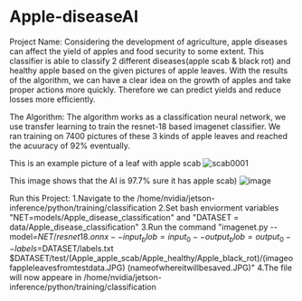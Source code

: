 # Apple-diseaseAI

Project Name: 
Considering the development of agriculture, apple diseases can affect the yield of apples and food security to some extent.
This classifier is able to classify 2 different diseases(apple scab & black rot) and healthy apple based on the given pictures of apple leaves. With the results of the algorithm, we can have a clear idea on the growth of apples and take proper actions more quickly. Therefore we can predict yields and reduce losses more efficiently.

The Algorithm:
The algorithm works as a classification neural network, we use transfer learning to train the resnet-18 based imagenet classifier. We ran training on 7400 pictures of these 3 kinds of apple leaves and reached the acuuracy of 92% eventually. 

This is an example picture of a leaf with apple scab
![scab0001](https://github.com/user-attachments/assets/450e95fc-70fb-4915-bd8c-bb889f744ada)

This image shows that the AI is 97.7% sure it has apple scab)
![image](https://github.com/user-attachments/assets/26d55b85-2428-4cda-838a-6333660aab73)


Run this Project:
1.Navigate to the /home/nvidia/jetson-inference/python/training/classification
2.Set bash enviorment variables "NET=models/Apple_disease_classification" and "DATASET = data/Apple_disease_classification"
3.Run the command "imagenet.py --model=$NET/resnet18.onnx --input_blob=input_0 --output_blob=output_0 --labels=$DATASET/labels.txt $DATASET/test/(Apple_apple_scab/Apple_healthy/Apple_black_rot)/(imageofappleleavesfromtestdata.JPG) (nameofwhereitwillbesaved.JPG)"
4.The file will now appeare in /home/nvidia/jetson-inference/python/training/classification




